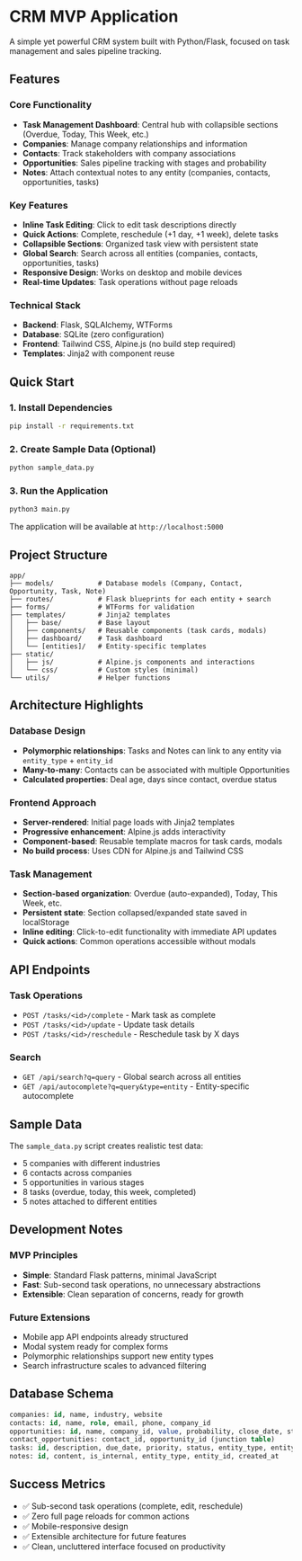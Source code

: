 # CRM MVP Application

A simple yet powerful CRM system built with Python/Flask, focused on task management and sales pipeline tracking.

## Features

### Core Functionality

- **Task Management Dashboard**: Central hub with collapsible sections (Overdue, Today, This Week, etc.)
- **Companies**: Manage company relationships and information
- **Contacts**: Track stakeholders with company associations
- **Opportunities**: Sales pipeline tracking with stages and probability
- **Notes**: Attach contextual notes to any entity (companies, contacts, opportunities, tasks)

### Key Features

- **Inline Task Editing**: Click to edit task descriptions directly
- **Quick Actions**: Complete, reschedule (+1 day, +1 week), delete tasks
- **Collapsible Sections**: Organized task view with persistent state
- **Global Search**: Search across all entities (companies, contacts, opportunities, tasks)
- **Responsive Design**: Works on desktop and mobile devices
- **Real-time Updates**: Task operations without page reloads

### Technical Stack

- **Backend**: Flask, SQLAlchemy, WTForms
- **Database**: SQLite (zero configuration)
- **Frontend**: Tailwind CSS, Alpine.js (no build step required)
- **Templates**: Jinja2 with component reuse

## Quick Start

### 1. Install Dependencies

```bash
pip install -r requirements.txt
```

### 2. Create Sample Data (Optional)

```bash
python sample_data.py
```

### 3. Run the Application

```bash
python3 main.py
```

The application will be available at `http://localhost:5000`

## Project Structure

```
app/
├── models/           # Database models (Company, Contact, Opportunity, Task, Note)
├── routes/           # Flask blueprints for each entity + search
├── forms/            # WTForms for validation
├── templates/        # Jinja2 templates
│   ├── base/         # Base layout
│   ├── components/   # Reusable components (task cards, modals)
│   ├── dashboard/    # Task dashboard
│   └── [entities]/   # Entity-specific templates
├── static/
│   ├── js/           # Alpine.js components and interactions
│   └── css/          # Custom styles (minimal)
└── utils/            # Helper functions
```

## Architecture Highlights

### Database Design

- **Polymorphic relationships**: Tasks and Notes can link to any entity via `entity_type` + `entity_id`
- **Many-to-many**: Contacts can be associated with multiple Opportunities
- **Calculated properties**: Deal age, days since contact, overdue status

### Frontend Approach

- **Server-rendered**: Initial page loads with Jinja2 templates
- **Progressive enhancement**: Alpine.js adds interactivity
- **Component-based**: Reusable template macros for task cards, modals
- **No build process**: Uses CDN for Alpine.js and Tailwind CSS

### Task Management

- **Section-based organization**: Overdue (auto-expanded), Today, This Week, etc.
- **Persistent state**: Section collapsed/expanded state saved in localStorage
- **Inline editing**: Click-to-edit functionality with immediate API updates
- **Quick actions**: Common operations accessible without modals

## API Endpoints

### Task Operations

- `POST /tasks/<id>/complete` - Mark task as complete
- `POST /tasks/<id>/update` - Update task details
- `POST /tasks/<id>/reschedule` - Reschedule task by X days

### Search

- `GET /api/search?q=query` - Global search across all entities
- `GET /api/autocomplete?q=query&type=entity` - Entity-specific autocomplete

## Sample Data

The `sample_data.py` script creates realistic test data:

- 5 companies with different industries
- 6 contacts across companies
- 5 opportunities in various stages
- 8 tasks (overdue, today, this week, completed)
- 5 notes attached to different entities

## Development Notes

### MVP Principles

- **Simple**: Standard Flask patterns, minimal JavaScript
- **Fast**: Sub-second task operations, no unnecessary abstractions
- **Extensible**: Clean separation of concerns, ready for growth

### Future Extensions

- Mobile app API endpoints already structured
- Modal system ready for complex forms
- Polymorphic relationships support new entity types
- Search infrastructure scales to advanced filtering

## Database Schema

```sql
companies: id, name, industry, website
contacts: id, name, role, email, phone, company_id
opportunities: id, name, company_id, value, probability, close_date, stage
contact_opportunities: contact_id, opportunity_id (junction table)
tasks: id, description, due_date, priority, status, entity_type, entity_id
notes: id, content, is_internal, entity_type, entity_id, created_at
```

## Success Metrics

- ✅ Sub-second task operations (complete, edit, reschedule)
- ✅ Zero full page reloads for common actions
- ✅ Mobile-responsive design
- ✅ Extensible architecture for future features
- ✅ Clean, uncluttered interface focused on productivity

